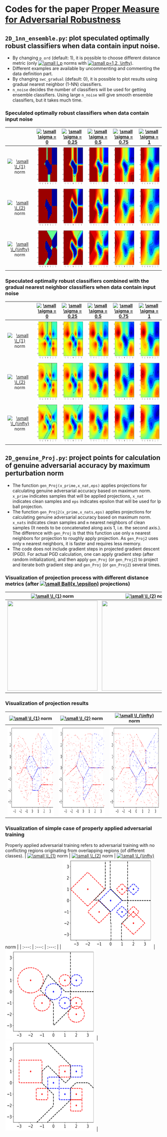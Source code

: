 # Codes for the paper [Proper Measure for Adversarial Robustness](https://arxiv.org/abs/2005.02540)

## `2D_1nn_ensemble.py`: plot speculated optimally robust classifiers when data contain input noise. 
* By changing `p_ord` (default: 1), it is possible to choose different distance metric (only <a href="https://www.codecogs.com/eqnedit.php?latex=\dpi{150}&space;\small&space;l_p" target="_blank"><img src="https://latex.codecogs.com/svg.latex?\dpi{150}&space;\small&space;l_p" title="\small l_p" /></a> norms with <a href="https://www.codecogs.com/eqnedit.php?latex=\dpi{150}&space;\small&space;p=1,2,&space;\infty" target="_blank"><img src="https://latex.codecogs.com/svg.latex?\dpi{150}&space;\small&space;p=1,2,&space;\infty" title="\small p=1,2, \infty" /></a>).
* Different examples are available by uncommenting and commenting the data definition part.
* By changing `swc_gradual` (default: 0),  it is possible to plot results using gradual nearest neighbor (1-NN) classifiers. 
* `n_noise` decides the number of classifiers will be used for getting ensemble classifiers. Using large `n_noise` will give smooth ensemble classifiers, but it takes much time.

### Speculated optimally robust classifiers when data contain input noise
|  | <a href="https://www.codecogs.com/eqnedit.php?latex=\dpi{150}&space;\small&space;\sigma&space;=&space;0" target="_blank"><img src="https://latex.codecogs.com/svg.latex?\dpi{150}&space;\small&space;\sigma&space;=&space;0" title="\small \sigma = 0" /></a> | <a href="https://www.codecogs.com/eqnedit.php?latex=\dpi{150}&space;\small&space;\sigma&space;=&space;0.25" target="_blank"><img src="https://latex.codecogs.com/svg.latex?\dpi{150}&space;\small&space;\sigma&space;=&space;0.25" title="\small \sigma = 0.25" /></a> | <a href="https://www.codecogs.com/eqnedit.php?latex=\dpi{150}&space;\small&space;\sigma&space;=&space;0.5" target="_blank"><img src="https://latex.codecogs.com/svg.latex?\dpi{150}&space;\small&space;\sigma&space;=&space;0.5" title="\small \sigma = 0.5" /></a> | <a href="https://www.codecogs.com/eqnedit.php?latex=\dpi{150}&space;\small&space;\sigma&space;=&space;0.75" target="_blank"><img src="https://latex.codecogs.com/svg.latex?\dpi{150}&space;\small&space;\sigma&space;=&space;0.75" title="\small \sigma = 0.75" /></a> | <a href="https://www.codecogs.com/eqnedit.php?latex=\dpi{150}&space;\small&space;\sigma&space;=&space;1" target="_blank"><img src="https://latex.codecogs.com/svg.latex?\dpi{150}&space;\small&space;\sigma&space;=&space;1" title="\small \sigma = 1" /></a> |
| :---:         |     :---:      |   :---:   | :---:         |     :---:      |   :---:   |
| <a href="https://www.codecogs.com/eqnedit.php?latex=\dpi{150}&space;\small&space;\l_{1}" target="_blank"><img src="https://latex.codecogs.com/svg.latex?\dpi{150}&space;\small&space;\l_{1}" title="\small \l_{1}" /></a> norm | <img src="https://github.com/hjk92g/proper_measure_robustness/blob/master/results/Classifier_l1.png" width="145" height="125" /> | <img src="https://github.com/hjk92g/proper_measure_robustness/blob/master/results/Classifier_l1_1.png" width="145" height="125" /> |   <img src="https://github.com/hjk92g/proper_measure_robustness/blob/master/results/Classifier_l1_2.png" width="145" height="125" />   | <img src="https://github.com/hjk92g/proper_measure_robustness/blob/master/results/Classifier_l1_3.png" width="145" height="125" /> | <img src="https://github.com/hjk92g/proper_measure_robustness/blob/master/results/Classifier_l1_4.png" width="145" height="125" /> |
| <a href="https://www.codecogs.com/eqnedit.php?latex=\dpi{150}&space;\small&space;\l_{2}" target="_blank"><img src="https://latex.codecogs.com/svg.latex?\dpi{150}&space;\small&space;\l_{2}" title="\small \l_{2}" /></a> norm | <img src="https://github.com/hjk92g/proper_measure_robustness/blob/master/results/Classifier_l2.png" width="145" height="125" /> | <img src="https://github.com/hjk92g/proper_measure_robustness/blob/master/results/Classifier_l2_1.png" width="145" height="125" /> | <img src="https://github.com/hjk92g/proper_measure_robustness/blob/master/results/Classifier_l2_2.png" width="145" height="125" /> | <img src="https://github.com/hjk92g/proper_measure_robustness/blob/master/results/Classifier_l2_3.png" width="145" height="125" /> | <img src="https://github.com/hjk92g/proper_measure_robustness/blob/master/results/Classifier_l2_4.png" width="145" height="125" /> |
| <a href="https://www.codecogs.com/eqnedit.php?latex=\dpi{150}&space;\small&space;\l_{\infty}" target="_blank"><img src="https://latex.codecogs.com/svg.latex?\dpi{150}&space;\small&space;\l_{\infty}" title="\small \l_{\infty}" /></a> norm | <img src="https://github.com/hjk92g/proper_measure_robustness/blob/master/results/Classifier_linf.png" width="145" height="125" />  | <img src="https://github.com/hjk92g/proper_measure_robustness/blob/master/results/Classifier_linf_1.png" width="145" height="125" /> | <img src="https://github.com/hjk92g/proper_measure_robustness/blob/master/results/Classifier_linf_2.png" width="145" height="125" /> | <img src="https://github.com/hjk92g/proper_measure_robustness/blob/master/results/Classifier_linf_3.png" width="145" height="125" /> | <img src="https://github.com/hjk92g/proper_measure_robustness/blob/master/results/Classifier_linf_4.png" width="145" height="125" /> |

### Speculated optimally robust classifiers combined with the gradual nearest neighbor classifiers when data contain input noise 
|  | <a href="https://www.codecogs.com/eqnedit.php?latex=\dpi{150}&space;\small&space;\sigma&space;=&space;0" target="_blank"><img src="https://latex.codecogs.com/svg.latex?\dpi{150}&space;\small&space;\sigma&space;=&space;0" title="\small \sigma = 0" /></a> | <a href="https://www.codecogs.com/eqnedit.php?latex=\dpi{150}&space;\small&space;\sigma&space;=&space;0.25" target="_blank"><img src="https://latex.codecogs.com/svg.latex?\dpi{150}&space;\small&space;\sigma&space;=&space;0.25" title="\small \sigma = 0.25" /></a> | <a href="https://www.codecogs.com/eqnedit.php?latex=\dpi{150}&space;\small&space;\sigma&space;=&space;0.5" target="_blank"><img src="https://latex.codecogs.com/svg.latex?\dpi{150}&space;\small&space;\sigma&space;=&space;0.5" title="\small \sigma = 0.5" /></a> | <a href="https://www.codecogs.com/eqnedit.php?latex=\dpi{150}&space;\small&space;\sigma&space;=&space;0.75" target="_blank"><img src="https://latex.codecogs.com/svg.latex?\dpi{150}&space;\small&space;\sigma&space;=&space;0.75" title="\small \sigma = 0.75" /></a> | <a href="https://www.codecogs.com/eqnedit.php?latex=\dpi{150}&space;\small&space;\sigma&space;=&space;1" target="_blank"><img src="https://latex.codecogs.com/svg.latex?\dpi{150}&space;\small&space;\sigma&space;=&space;1" title="\small \sigma = 1" /></a> |
| :---:         |     :---:      |   :---:   | :---:         |     :---:      |   :---:   |
| <a href="https://www.codecogs.com/eqnedit.php?latex=\dpi{150}&space;\small&space;\l_{1}" target="_blank"><img src="https://latex.codecogs.com/svg.latex?\dpi{150}&space;\small&space;\l_{1}" title="\small \l_{1}" /></a> norm | <img src="https://github.com/hjk92g/proper_measure_robustness/blob/master/results/Classifier_gradual_l1.png" width="145" height="125" /> | <img src="https://github.com/hjk92g/proper_measure_robustness/blob/master/results/Classifier_gradual_l1_1.png" width="145" height="125" /> |   <img src="https://github.com/hjk92g/proper_measure_robustness/blob/master/results/Classifier_gradual_l1_2.png" width="145" height="125" />   | <img src="https://github.com/hjk92g/proper_measure_robustness/blob/master/results/Classifier_gradual_l1_3.png" width="145" height="125" /> | <img src="https://github.com/hjk92g/proper_measure_robustness/blob/master/results/Classifier_gradual_l1_4.png" width="145" height="125" /> |
| <a href="https://www.codecogs.com/eqnedit.php?latex=\dpi{150}&space;\small&space;\l_{2}" target="_blank"><img src="https://latex.codecogs.com/svg.latex?\dpi{150}&space;\small&space;\l_{2}" title="\small \l_{2}" /></a> norm | <img src="https://github.com/hjk92g/proper_measure_robustness/blob/master/results/Classifier_gradual_l2.png" width="145" height="125" /> | <img src="https://github.com/hjk92g/proper_measure_robustness/blob/master/results/Classifier_gradual_l2_1.png" width="145" height="125" /> | <img src="https://github.com/hjk92g/proper_measure_robustness/blob/master/results/Classifier_gradual_l2_2.png" width="145" height="125" /> | <img src="https://github.com/hjk92g/proper_measure_robustness/blob/master/results/Classifier_gradual_l2_3.png" width="145" height="125" /> | <img src="https://github.com/hjk92g/proper_measure_robustness/blob/master/results/Classifier_gradual_l2_4.png" width="145" height="125" /> |
| <a href="https://www.codecogs.com/eqnedit.php?latex=\dpi{150}&space;\small&space;\l_{\infty}" target="_blank"><img src="https://latex.codecogs.com/svg.latex?\dpi{150}&space;\small&space;\l_{\infty}" title="\small \l_{\infty}" /></a> norm | <img src="https://github.com/hjk92g/proper_measure_robustness/blob/master/results/Classifier_gradual_linf.png" width="145" height="125" />  | <img src="https://github.com/hjk92g/proper_measure_robustness/blob/master/results/Classifier_gradual_linf_1.png" width="145" height="125" /> | <img src="https://github.com/hjk92g/proper_measure_robustness/blob/master/results/Classifier_gradual_linf_2.png" width="145" height="125" /> | <img src="https://github.com/hjk92g/proper_measure_robustness/blob/master/results/Classifier_gradual_linf_3.png" width="145" height="125" /> | <img src="https://github.com/hjk92g/proper_measure_robustness/blob/master/results/Classifier_gradual_linf_4.png" width="145" height="125" /> |



## `2D_genuine_Proj.py`: project points for calculation of genuine adversarial accuracy by maximum perturbation norm
* The function `gen_Proj(x_prime,x_nat,eps)` applies projections for calculating genuine adversarial accuracy based on maximum norm. `x_prime` indicates samples that will be applied projections, `x_nat` indicates clean samples and `eps` indicates epsilon that will be used for lp ball projection. 
* The function `gen_Proj2(x_prime,x_nats,eps)` applies projections for calculating genuine adversarial accuracy based on maximum norm. `x_nats` indicates clean samples and `m` nearest neighbors of clean samples (It needs to be concatenated along axis 1, i.e. the second axis.). The difference with `gen_Proj` is that this function use only `m` nearest neighbors for projection to roughly apply projection. As `gen_Proj2` uses only `m` nearest neighbors, it is faster and requires less memory.
* The code does not include gradient steps in projected gradient descent (PGD). For actual PGD calculation, one can apply gradient step (after random initialization), and then apply `gen_Proj` (or `gen_Proj2`) to project and iterate both gradient step and `gen_Proj` (or `gen_Proj2`) several times.

### Visualization of projection process with different distance metrics (after <a href="https://www.codecogs.com/eqnedit.php?latex=\dpi{150}&space;\small&space;Ball(x,\epsilon)" target="_blank"><img src="https://latex.codecogs.com/svg.latex?\dpi{150}&space;\small&space;Ball(x,\epsilon)" title="\small Ball(x,\epsilon)" /></a> projections)
| <a href="https://www.codecogs.com/eqnedit.php?latex=\dpi{150}&space;\small&space;\l_{1}" target="_blank"><img src="https://latex.codecogs.com/svg.latex?\dpi{150}&space;\small&space;\l_{1}" title="\small \l_{1}" /></a> norm | <a href="https://www.codecogs.com/eqnedit.php?latex=\dpi{150}&space;\small&space;\l_{2}" target="_blank"><img src="https://latex.codecogs.com/svg.latex?\dpi{150}&space;\small&space;\l_{2}" title="\small \l_{2}" /></a> norm | <a href="https://www.codecogs.com/eqnedit.php?latex=\dpi{150}&space;\small&space;\l_{\infty}" target="_blank"><img src="https://latex.codecogs.com/svg.latex?\dpi{150}&space;\small&space;\l_{\infty}" title="\small \l_{\infty}" /></a> norm |
| :---:        |     :---:      |   :---: |
| <img src="https://github.com/hjk92g/proper_measure_robustness/blob/master/gifs/Proj_points_l1.gif" width="290" height="290" /> | <img src="https://github.com/hjk92g/proper_measure_robustness/blob/master/gifs/Proj_points_l2.gif" width="290" height="290" /> | <img src="https://github.com/hjk92g/proper_measure_robustness/blob/master/gifs/Proj_points_linf.gif" width="290" height="290" /> |

### Visualization of projection results
| <a href="https://www.codecogs.com/eqnedit.php?latex=\dpi{150}&space;\small&space;\l_{1}" target="_blank"><img src="https://latex.codecogs.com/svg.latex?\dpi{150}&space;\small&space;\l_{1}" title="\small \l_{1}" /></a> norm | <a href="https://www.codecogs.com/eqnedit.php?latex=\dpi{150}&space;\small&space;\l_{2}" target="_blank"><img src="https://latex.codecogs.com/svg.latex?\dpi{150}&space;\small&space;\l_{2}" title="\small \l_{2}" /></a> norm | <a href="https://www.codecogs.com/eqnedit.php?latex=\dpi{150}&space;\small&space;\l_{\infty}" target="_blank"><img src="https://latex.codecogs.com/svg.latex?\dpi{150}&space;\small&space;\l_{\infty}" title="\small \l_{\infty}" /></a> norm |
| :---:       |     :---:      |  :---: |
| <img src="https://github.com/hjk92g/proper_measure_robustness/blob/master/results/Proj_points_l1.png" width="290" height="290" /> | <img src="https://github.com/hjk92g/proper_measure_robustness/blob/master/results/Proj_points_l2.png" width="290" height="290" /> | <img src="https://github.com/hjk92g/proper_measure_robustness/blob/master/results/Proj_points_linf.png" width="290" height="290" /> |

### Visualization of simple case of properly applied adversarial training
Properly applied adversarial training refers to adversarial training with no conflicting regions originating from overlapping regions (of different classes).
| <a href="https://www.codecogs.com/eqnedit.php?latex=\dpi{150}&space;\small&space;\l_{1}" target="_blank"><img src="https://latex.codecogs.com/svg.latex?\dpi{150}&space;\small&space;\l_{1}" title="\small \l_{1}" /></a> norm | <a href="https://www.codecogs.com/eqnedit.php?latex=\dpi{150}&space;\small&space;\l_{2}" target="_blank"><img src="https://latex.codecogs.com/svg.latex?\dpi{150}&space;\small&space;\l_{2}" title="\small \l_{2}" /></a> norm | <a href="https://www.codecogs.com/eqnedit.php?latex=\dpi{150}&space;\small&space;\l_{\infty}" target="_blank"><img src="https://latex.codecogs.com/svg.latex?\dpi{150}&space;\small&space;\l_{\infty}" title="\small \l_{\infty}" /></a> norm |
| :---:       |     :---:      |  :---: |
| <img src="https://github.com/hjk92g/proper_measure_robustness/blob/master/results/Proper_adversarial_l1.png" width="290" height="290" /> | <img src="https://github.com/hjk92g/proper_measure_robustness/blob/master/results/Proper_adversarial_l2.png" width="290" height="290" /> | <img src="https://github.com/hjk92g/proper_measure_robustness/blob/master/results/Proper_adversarial_linf.png" width="290" height="290" /> |

